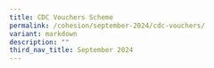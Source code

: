 ```yaml
---
title: CDC Vouchers Scheme
permalink: /cohesion/september-2024/cdc-vouchers/
variant: markdown
description: ""
third_nav_title: September 2024
---
```

